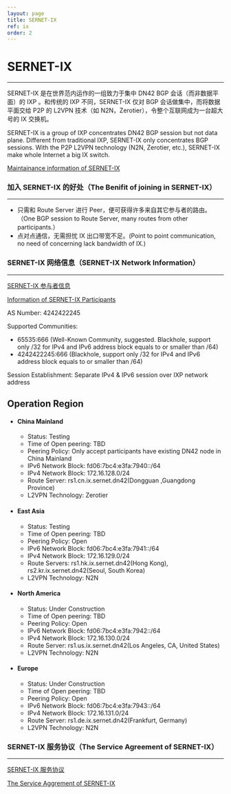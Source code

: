 ```yaml
---
layout: page
title: SERNET-IX
ref: ix
order: 2
---
```


# SERNET-IX
---
SERNET-IX 是在世界范内运作的一组致力于集中 DN42 BGP 会话（而非数据平面）的 IXP 。和传统的 IXP 不同，SERNET-IX 仅对 BGP 会话做集中，而将数据平面交给 P2P 的 L2VPN 技术（如 N2N，Zerotier），令整个互联网成为一台超大号的 IX 交换机。

SERNET-IX is a group of IXP concentrates DN42 BGP session but not data plane. Different from traditional IXP, SERNET-IX only concentrates BGP sessions. With the P2P L2VPN technology (N2N, Zerotier, etc.), SERNET-IX make whole Internet a big IX switch.

[Maintainance information of SERNET-IX](https://maintainance.sherpherd.top)

### 加入 SERNET-IX 的好处（The Benifit of joining in SERNET-IX）
---
  * 只需和 Route Server 进行 Peer，便可获得许多来自其它参与者的路由。（One BGP session to Route Server, many routes from other participants.）
  * 点对点通信，无需担忧 IX 出口带宽不足。(Point to point communication, no need of concerning lack bandwidth of IX.)

### SERNET-IX 网络信息（SERNET-IX Network Information）
---
[SERNET-IX 参与者信息](Participants_cn.html)

[Information of SERNET-IX Participants](Participants_en.html)

AS Number: 4242422245

Supported Communities:
  * 65535:666 (Well-Known Community, suggested. Blackhole, support only /32 for IPv4 and IPv6 address block equals to or smaller than /64)
  * 4242422245:666 (Blackhole, support only /32 for IPv4 and IPv6 address block equals to or smaller than /64)

Session Establishment: Separate IPv4 & IPv6 session over IXP network address

## Operation Region
*   #### China Mainland
    * Status: Testing
    * Time of Open peering: TBD
    * Peering Policy: Only accept participants have existing DN42 node in China Mainland
    * IPv6 Network Block: fd06:7bc4:e3fa:7940::/64
    * IPv4 Network Block: 172.16.128.0/24
    * Route Server: rs1.cn.ix.sernet.dn42(Dongguan ,Guangdong Province)
    * L2VPN Technology: Zerotier
  
*  #### East Asia
    * Status: Testing
    * Time of Open peering: TBD
    * Peering Policy: Open
    * IPv6 Network Block: fd06:7bc4:e3fa:7941::/64
    * IPv4 Network Block: 172.16.129.0/24
    * Route Servers: rs1.hk.ix.sernet.dn42(Hong Kong), rs2.kr.ix.sernet.dn42(Seoul, South Korea)
    * L2VPN Technology: N2N

*  #### North America
    * Status: Under Construction
    * Time of Open peering: TBD
    * Peering Policy: Open
    * IPv6 Network Block: fd06:7bc4:e3fa:7942::/64
    * IPv4 Network Block: 172.16.130.0/24
    * Route Server: rs1.us.ix.sernet.dn42(Los Angeles, CA, United States)
    * L2VPN Technology: N2N

*  #### Europe
    * Status: Under Construction
    * Time of Open peering: TBD
    * Peering Policy: Open
    * IPv6 Network Block: fd06:7bc4:e3fa:7943::/64
    * IPv4 Network Block: 172.16.131.0/24
    * Route Server: rs1.de.ix.sernet.dn42(Frankfurt, Germany)
    * L2VPN Technology: N2N

### SERNET-IX 服务协议（The Service Agreement of SERNET-IX）
---
[SERNET-IX 服务协议](Agreement_SERNET_IX_cn.html)

[The Service Aggrement of SERNET-IX](Agreement_SERNET_IX_en.html)